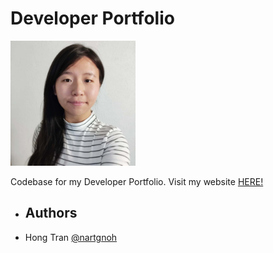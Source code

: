 # Developer Portfolio

<img src="assets/images/Headshot.jpg"  width="200" height="200">

Codebase for my Developer Portfolio. Visit my website [HERE!](https://honghuetran.ca/)

* ## Authors

* Hong Tran [@nartgnoh](https://github.com/nartgnoh)
